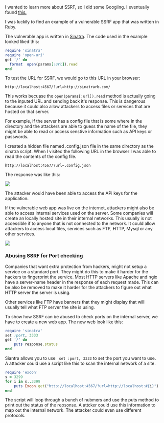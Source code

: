 I wanted to learn more about SSRF, so I did some Googling. I eventually found <a href="https://www.hackerone.com/blog-How-To-Server-Side-Request-Forgery-SSRF">this.</a>

I was luckily to find an example of a vulnerable SSRF app that was written in Ruby. 

The vulnerable app is written in <a href="http://sinatrarb.com/">Sinatra</a>. The code used in the example looked liked this:

```ruby
require 'sinatra'
require 'open-uri'
get '/' do
  format  open(params[:url]).read
end
```

To test the URL for SSRF, we would go to this URL in your browser:
```
http://localhost:4567/?url=http://sinatrarb.com/
```

This works becuase the ```open(params[:url]).read``` method is actually going to the inputed URL and sending back it's response. 
This is dangerous because it could also allow attackers to access files or services that are hosted on that server. 



For example, if the server has a config file that is some where in the directory and the attackers are able to guess the name of the file, they might be able to read
or access senstive information such as API keys or passwords. 

I created a hidden file named .config.json file in the same directory as the sinatra script. When I visited the following URL in the browser I was able to read the contents 
of the config file. 

```
http://localhost:4567/?url=.config.json
```



The response was like this:

<img src="https://i.imgur.com/isJRCF8.png">

The attacker would have been able to access the API keys for the application. 

If the vulnerable web app was live on the internet, attackers might also be able to access internal services used on the server. Some companies will create an locally hosted site in their internal networks. This usually is not accessible if to anyone that is not connected to the network. It could allow attackers to access local files, services such as FTP, HTTP, Mysql or any other services.

<img src="https://i.imgur.com/cbMXRXd.png">


### Abusing SSRF for Port checking

Companies that want extra protection from hackers, might not setup a service on a standard port. They might do this to make it harder for the hackers to fingerprint the service. Most HTTP servers like  Apache and ngix have a server-name header in the response of each request made. This can be also be removed to make it harder for the attackers to figure out what HTTP server the server is using. 


Other services like FTP have banners that they might display that will usually tell what FTP server the site is using. 


To show how SSRF can be abused to check ports on the internal server, we have to create a new web app. The new web look like this:

```ruby
require 'sinatra'
set :port, 3333
get '/' do
	puts response.status
end

```

Siantra allows you to use ` set :port, 3333` to set the port you want to use. A attacker could use a script like this to scan the internal network of a site. 

```ruby
require 'excon'
s = 3299
for i in s..3399
    puts Excon.get("http://localhost:4567/?url=http://localhost:#{i}").status
end
```
The script will loop through a bunch of nubmers and use the puts method to print out the status of the repsonse. A attcker could use this information to map out the internal network. The attacker could even use different protocols.

